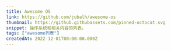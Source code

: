 ```yaml
---
title: Awesome OS
link: https://github.com/jubalh/awesome-os
thumbnail: https://github.githubassets.com/pinned-octocat.svg
snippet: 操作系统和相关内容的列表。
tags: ["awesome列表"]
createdAt: 2022-12-01T00:00:00.000Z
---
```

